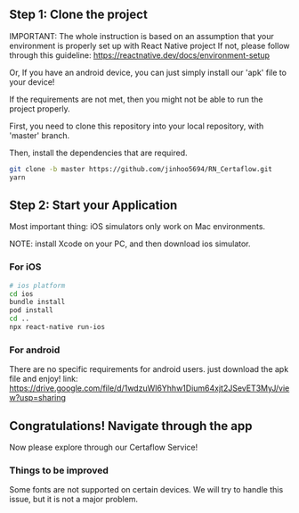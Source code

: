 ## Step 1: Clone the project

IMPORTANT: The whole instruction is based on an assumption that your environment is properly set up with React Native
project
If not, please follow through this guideline: https://reactnative.dev/docs/environment-setup

Or, If you have an android device, you can just simply install our 'apk' file to your device!

If the requirements are not met, then you might not be able to run the project properly.

First, you need to clone this repository into your local repository, with 'master' branch.

Then, install the dependencies that are required.

```bash
git clone -b master https://github.com/jinhoo5694/RN_Certaflow.git
yarn
```

## Step 2: Start your Application

Most important thing: iOS simulators only work on Mac environments.

NOTE: install Xcode on your PC, and then download ios simulator.

### For iOS

```bash
# ios platform
cd ios
bundle install
pod install
cd ..
npx react-native run-ios
```

### For android

There are no specific requirements for android users. just download the apk file and enjoy!
link: https://drive.google.com/file/d/1wdzuWl6Yhhw1Dium64xjt2JSevET3MyJ/view?usp=sharing

## Congratulations! Navigate through the app

Now please explore through our Certaflow Service!

### Things to be improved

Some fonts are not supported on certain devices. We will try to handle this issue, but it is not a major problem.
